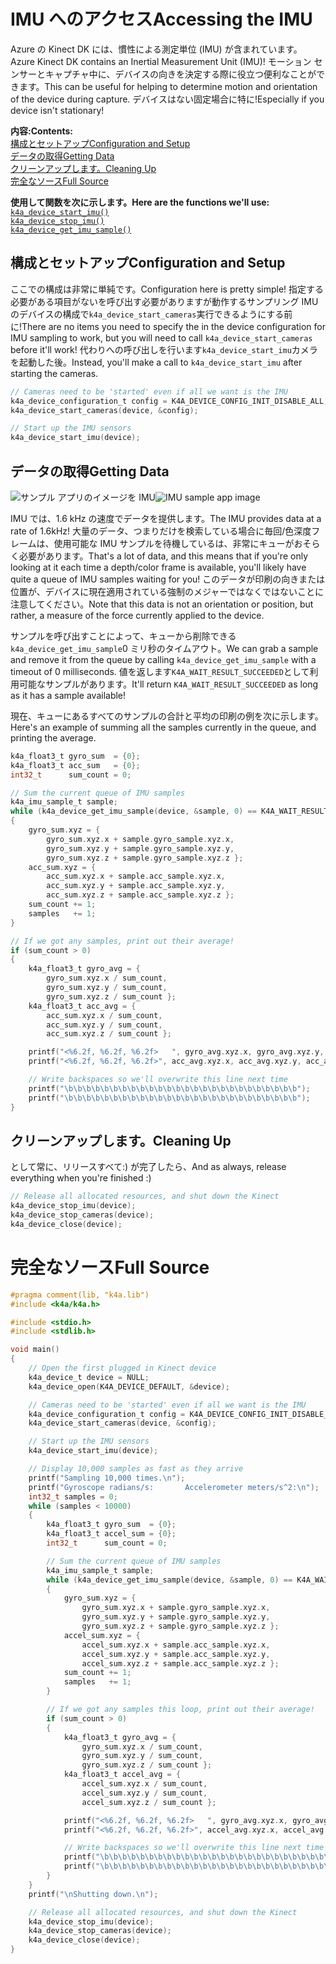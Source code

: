 # <a name="accessing-the-imu"></a><span data-ttu-id="f1d9a-101">IMU へのアクセス</span><span class="sxs-lookup"><span data-stu-id="f1d9a-101">Accessing the IMU</span></span>

<span data-ttu-id="f1d9a-102">Azure の Kinect DK には、慣性による測定単位 (IMU) が含まれています。</span><span class="sxs-lookup"><span data-stu-id="f1d9a-102">Azure Kinect DK contains an Inertial Measurement Unit (IMU)!</span></span> <span data-ttu-id="f1d9a-103">モーション センサーとキャプチャ中に、デバイスの向きを決定する際に役立つ便利なことができます。</span><span class="sxs-lookup"><span data-stu-id="f1d9a-103">This can be useful for helping to determine motion and orientation of the device during capture.</span></span> <span data-ttu-id="f1d9a-104">デバイスはない固定場合に特に!</span><span class="sxs-lookup"><span data-stu-id="f1d9a-104">Especially if you device isn't stationary!</span></span>

<span data-ttu-id="f1d9a-105">**内容:**</span><span class="sxs-lookup"><span data-stu-id="f1d9a-105">**Contents:**</span></span>  
[<span data-ttu-id="f1d9a-106">構成とセットアップ</span><span class="sxs-lookup"><span data-stu-id="f1d9a-106">Configuration and Setup</span></span>](#Configuration-and-Setup)  
[<span data-ttu-id="f1d9a-107">データの取得</span><span class="sxs-lookup"><span data-stu-id="f1d9a-107">Getting Data</span></span>](#Getting-Data)  
[<span data-ttu-id="f1d9a-108">クリーンアップします。</span><span class="sxs-lookup"><span data-stu-id="f1d9a-108">Cleaning Up</span></span>](#Cleaning-Up)  
[<span data-ttu-id="f1d9a-109">完全なソース</span><span class="sxs-lookup"><span data-stu-id="f1d9a-109">Full Source</span></span>](#Full-Source)  

<span data-ttu-id="f1d9a-110">**使用して関数を次に示します。**</span><span class="sxs-lookup"><span data-stu-id="f1d9a-110">**Here are the functions we'll use:**</span></span>  
[`k4a_device_start_imu()`](https://review.docs.microsoft.com/en-us/azurekinect/api/k4a-device-start-imu)  
[`k4a_device_stop_imu()`](https://review.docs.microsoft.com/en-us/azurekinect/api/k4a-device-stop-imu)  
[`k4a_device_get_imu_sample()`](https://review.docs.microsoft.com/en-us/azurekinect/api/k4a-device-get-imu-sample)  

## <a name="configuration-and-setup"></a><span data-ttu-id="f1d9a-111">構成とセットアップ</span><span class="sxs-lookup"><span data-stu-id="f1d9a-111">Configuration and Setup</span></span>

<span data-ttu-id="f1d9a-112">ここでの構成は非常に単純です。</span><span class="sxs-lookup"><span data-stu-id="f1d9a-112">Configuration here is pretty simple!</span></span> <span data-ttu-id="f1d9a-113">指定する必要がある項目がないを呼び出す必要がありますが動作するサンプリング IMU のデバイスの構成で`k4a_device_start_cameras`実行できるようにする前に!</span><span class="sxs-lookup"><span data-stu-id="f1d9a-113">There are no items you need to specify the in the device configuration for IMU sampling to work, but you will need to call `k4a_device_start_cameras` before it'll work!</span></span> <span data-ttu-id="f1d9a-114">代わりへの呼び出しを行います`k4a_device_start_imu`カメラを起動した後。</span><span class="sxs-lookup"><span data-stu-id="f1d9a-114">Instead, you'll make a call to `k4a_device_start_imu` after starting the cameras.</span></span>

```C
// Cameras need to be 'started' even if all we want is the IMU
k4a_device_configuration_t config = K4A_DEVICE_CONFIG_INIT_DISABLE_ALL;
k4a_device_start_cameras(device, &config);

// Start up the IMU sensors
k4a_device_start_imu(device);
```

## <a name="getting-data"></a><span data-ttu-id="f1d9a-115">データの取得</span><span class="sxs-lookup"><span data-stu-id="f1d9a-115">Getting Data</span></span>

<span data-ttu-id="f1d9a-116">![サンプル アプリのイメージを IMU](img/IMU.png "ここでは、例として作成します。")</span><span class="sxs-lookup"><span data-stu-id="f1d9a-116">![IMU sample app image](img/IMU.png "Here's what we'll build as an example!")</span></span>

<span data-ttu-id="f1d9a-117">IMU では、1.6 kHz の速度でデータを提供します。</span><span class="sxs-lookup"><span data-stu-id="f1d9a-117">The IMU provides data at a rate of 1.6kHz!</span></span> <span data-ttu-id="f1d9a-118">大量のデータ、つまりだけを検索している場合に毎回/色深度フレームは、使用可能な IMU サンプルを待機しているは、非常にキューがおそらく必要があります。</span><span class="sxs-lookup"><span data-stu-id="f1d9a-118">That's a lot of data, and this means that if you're only looking at it each time a depth/color frame is available, you'll likely have quite a queue of IMU samples waiting for you!</span></span> <span data-ttu-id="f1d9a-119">このデータが印刷の向きまたは位置が、デバイスに現在適用されている強制のメジャーではなくではないことに注意してください。</span><span class="sxs-lookup"><span data-stu-id="f1d9a-119">Note that this data is not an orientation or position, but rather, a measure of the force currently applied to the device.</span></span>

<span data-ttu-id="f1d9a-120">サンプルを呼び出すことによって、キューから削除できる`k4a_device_get_imu_sample`0 ミリ秒のタイムアウト。</span><span class="sxs-lookup"><span data-stu-id="f1d9a-120">We can grab a sample and remove it from the queue by calling `k4a_device_get_imu_sample` with a timeout of 0 milliseconds.</span></span> <span data-ttu-id="f1d9a-121">値を返します`K4A_WAIT_RESULT_SUCCEEDED`として利用可能なサンプルがあります。</span><span class="sxs-lookup"><span data-stu-id="f1d9a-121">It'll return `K4A_WAIT_RESULT_SUCCEEDED` as long as it has a sample available!</span></span>

<span data-ttu-id="f1d9a-122">現在、キューにあるすべてのサンプルの合計と平均の印刷の例を次に示します。</span><span class="sxs-lookup"><span data-stu-id="f1d9a-122">Here's an example of summing all the samples currently in the queue, and printing the average.</span></span> 

```C
k4a_float3_t gyro_sum  = {0};
k4a_float3_t acc_sum   = {0};
int32_t      sum_count = 0;

// Sum the current queue of IMU samples
k4a_imu_sample_t sample;
while (k4a_device_get_imu_sample(device, &sample, 0) == K4A_WAIT_RESULT_SUCCEEDED)
{
    gyro_sum.xyz = { 
        gyro_sum.xyz.x + sample.gyro_sample.xyz.x, 
        gyro_sum.xyz.y + sample.gyro_sample.xyz.y, 
        gyro_sum.xyz.z + sample.gyro_sample.xyz.z };
    acc_sum.xyz = { 
        acc_sum.xyz.x + sample.acc_sample.xyz.x,  
        acc_sum.xyz.y + sample.acc_sample.xyz.y,  
        acc_sum.xyz.z + sample.acc_sample.xyz.z };
    sum_count += 1;
    samples   += 1;
}

// If we got any samples, print out their average!
if (sum_count > 0)
{
    k4a_float3_t gyro_avg = {
        gyro_sum.xyz.x / sum_count,
        gyro_sum.xyz.y / sum_count,
        gyro_sum.xyz.z / sum_count };
    k4a_float3_t acc_avg = {
        acc_sum.xyz.x / sum_count,
        acc_sum.xyz.y / sum_count,
        acc_sum.xyz.z / sum_count };

    printf("<%6.2f, %6.2f, %6.2f>   ", gyro_avg.xyz.x, gyro_avg.xyz.y, gyro_avg.xyz.z);
    printf("<%6.2f, %6.2f, %6.2f>", acc_avg.xyz.x, acc_avg.xyz.y, acc_avg.xyz.z);

    // Write backspaces so we'll overwrite this line next time
    printf("\b\b\b\b\b\b\b\b\b\b\b\b\b\b\b\b\b\b\b\b\b\b\b\b\b\b");
    printf("\b\b\b\b\b\b\b\b\b\b\b\b\b\b\b\b\b\b\b\b\b\b\b\b\b\b");
}
```

## <a name="cleaning-up"></a><span data-ttu-id="f1d9a-123">クリーンアップします。</span><span class="sxs-lookup"><span data-stu-id="f1d9a-123">Cleaning Up</span></span>

<span data-ttu-id="f1d9a-124">として常に、リリースすべて:) が完了したら、</span><span class="sxs-lookup"><span data-stu-id="f1d9a-124">And as always, release everything when you're finished :)</span></span>

```C
// Release all allocated resources, and shut down the Kinect
k4a_device_stop_imu(device);
k4a_device_stop_cameras(device);
k4a_device_close(device);
```

# <a name="full-source"></a><span data-ttu-id="f1d9a-125">完全なソース</span><span class="sxs-lookup"><span data-stu-id="f1d9a-125">Full Source</span></span>

```C
#pragma comment(lib, "k4a.lib")
#include <k4a/k4a.h>

#include <stdio.h>
#include <stdlib.h>

void main()
{
    // Open the first plugged in Kinect device
    k4a_device_t device = NULL;
    k4a_device_open(K4A_DEVICE_DEFAULT, &device);

    // Cameras need to be 'started' even if all we want is the IMU
    k4a_device_configuration_t config = K4A_DEVICE_CONFIG_INIT_DISABLE_ALL;
    k4a_device_start_cameras(device, &config);

    // Start up the IMU sensors
    k4a_device_start_imu(device);

    // Display 10,000 samples as fast as they arrive
    printf("Sampling 10,000 times.\n");
    printf("Gyroscope radians/s:       Accelerometer meters/s^2:\n");
    int32_t samples = 0;
    while (samples < 10000)
    {
        k4a_float3_t gyro_sum  = {0};
        k4a_float3_t accel_sum = {0};
        int32_t      sum_count = 0;

        // Sum the current queue of IMU samples
        k4a_imu_sample_t sample;
        while (k4a_device_get_imu_sample(device, &sample, 0) == K4A_WAIT_RESULT_SUCCEEDED)
        {
            gyro_sum.xyz = { 
                gyro_sum.xyz.x + sample.gyro_sample.xyz.x, 
                gyro_sum.xyz.y + sample.gyro_sample.xyz.y, 
                gyro_sum.xyz.z + sample.gyro_sample.xyz.z };
            accel_sum.xyz = { 
                accel_sum.xyz.x + sample.acc_sample.xyz.x,  
                accel_sum.xyz.y + sample.acc_sample.xyz.y,  
                accel_sum.xyz.z + sample.acc_sample.xyz.z };
            sum_count += 1;
            samples   += 1;
        }

        // If we got any samples this loop, print out their average!
        if (sum_count > 0)
        {
            k4a_float3_t gyro_avg = {
                gyro_sum.xyz.x / sum_count,
                gyro_sum.xyz.y / sum_count,
                gyro_sum.xyz.z / sum_count };
            k4a_float3_t accel_avg = {
                accel_sum.xyz.x / sum_count,
                accel_sum.xyz.y / sum_count,
                accel_sum.xyz.z / sum_count };

            printf("<%6.2f, %6.2f, %6.2f>   ", gyro_avg.xyz.x, gyro_avg.xyz.y, gyro_avg.xyz.z);
            printf("<%6.2f, %6.2f, %6.2f>", accel_avg.xyz.x, accel_avg.xyz.y, accel_avg.xyz.z);

            // Write backspaces so we'll overwrite this line next time
            printf("\b\b\b\b\b\b\b\b\b\b\b\b\b\b\b\b\b\b\b\b\b\b\b\b\b\b");
            printf("\b\b\b\b\b\b\b\b\b\b\b\b\b\b\b\b\b\b\b\b\b\b\b\b\b\b");
        }
    }
    printf("\nShutting down.\n");

    // Release all allocated resources, and shut down the Kinect
    k4a_device_stop_imu(device);
    k4a_device_stop_cameras(device);
    k4a_device_close(device);
}
```